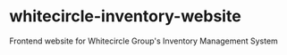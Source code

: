 # whitecircle-inventory-website
Frontend website for Whitecircle Group's Inventory Management System
